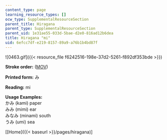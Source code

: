 ```yaml
---
content_type: page
learning_resource_types: []
ocw_type: SupplementalResourceSection
parent_title: Hiragana
parent_type: SupplementalResourceSection
parent_uid: 1e31ae55-033d-5bae-d2e0-816ad12b6dea
title: Hiragana "mi"
uid: 6efcc7df-e219-8157-89a9-a76b1b4bd87f
---
```


![0463.gif]({{< resource_file f6242516-198e-37d2-5261-f892df353bde >}})

**Stroke order:** ([MOV](http://www.archive.org/download/MITRES21F.01S10_HIRAGANA_CHARACTERS/0463.mov))

**Printed form:** み

**Reading:** mi

**Usage Examples:**  
かみ (kami) paper  
みみ (mimi) ear  
みなみ (minami) south  
うみ (umi) sea

  
\[[Home]({{< baseurl >}}/pages/hiragana)\]